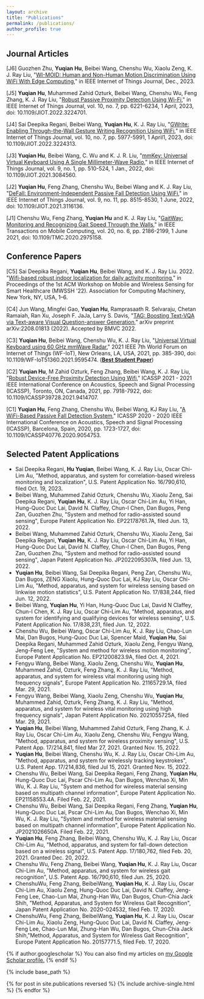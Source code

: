 ```yaml
---
layout: archive
title: "Publications"
permalink: /publications/
author_profile: true
---
```


## Journal Articles

[J6] Guozhen Zhu, **Yuqian Hu**, Beibei Wang, Chenshu Wu, Xiaolu Zeng, K. J. Ray Liu, "[WI-MOID: Human and Non-Human Motion Discrimination Using WiFi With Edge Computing](https://ieeexplore.ieee.org/abstract/document/10343121)," in IEEE Internet of Things Journal, Dec., 2023.

[J5] **Yuqian Hu**, Muhammed Zahid Ozturk, Beibei Wang, Chenshu Wu, Feng Zhang, K. J. Ray Liu, "[Robust Passive Proximity Detection Using Wi-Fi](https://ieeexplore.ieee.org/abstract/document/9963585)," in IEEE Internet of Things Journal, vol. 10, no. 7, pp. 6221-6234, 1 April, 2023, doi: 10.1109/JIOT.2022.3224701.

[J4] Sai Deepika Regani, Beibei Wang, **Yuqian Hu**, K. J. Ray Liu, "[GWrite: Enabling Through-the-Wall Gesture Writing Recognition Using WiFi](https://ieeexplore.ieee.org/abstract/document/9961326)," in IEEE Internet of Things Journal, vol. 10, no. 7, pp. 5977-5991, 1 April1, 2023, doi: 10.1109/JIOT.2022.3224313.

[J3] **Yuqian Hu**, Beibei Wang, C. Wu and K. J. R. Liu, "[mmKey: Universal Virtual Keyboard Using A Single Millimeter-Wave Radio](https://ieeexplore.ieee.org/abstract/document/9442848)," in IEEE Internet of Things Journal, vol. 9, no. 1, pp. 510-524, 1 Jan., 2022, doi: 10.1109/JIOT.2021.3084560.

[J2] **Yuqian Hu**, Feng Zhang, Chenshu Wu, Beibei Wang and K. J. Ray Liu, "[DeFall: Environment-Independent Passive Fall Detection Using WiFi](https://ieeexplore.ieee.org/document/9552243)," in IEEE Internet of Things Journal, vol. 9, no. 11, pp. 8515-8530, 1 June, 2022, doi: 10.1109/JIOT.2021.3116136.

[J1] Chenshu Wu, Feng Zhang, **Yuqian Hu** and K. J. Ray Liu, "[GaitWay: Monitoring and Recognizing Gait Speed Through the Walls](https://ieeexplore.ieee.org/document/9003416)," in IEEE Transactions on Mobile Computing, vol. 20, no. 6, pp. 2186-2199, 1 June 2021, doi: 10.1109/TMC.2020.2975158.


## Conference Papers

[C5] Sai Deepika Regani, **Yuqian Hu**, Beibei Wang, and K. J. Ray Liu. 2022. "[Wifi-based robust indoor localization for daily activity monitoring](https://doi.org/10.1145/3556551.3561187)," in Proceedings of the 1st ACM Workshop on Mobile and Wireless Sensing for Smart Healthcare (MWSSH '22). Association for Computing Machinery, New York, NY, USA, 1–6. 

[C4] Jun Wang, Mingfei Gao, **Yuqian Hu**, Ramprasaath R. Selvaraju, Chetan Ramaiah, Ran Xu, Joseph F. JaJa, Larry S. Davis, "[TAG: Boosting Text-VQA via Text-aware Visual Question-answer Generation](https://bmvc2022.mpi-inf.mpg.de/33/)," arXiv preprint arXiv:2208.01813 (2022). Accepted by BMVC 2022.

[C3] **Yuqian Hu**, Beibei Wang, Chenshu Wu, K. J. Ray Liu, "[Universal Virtual Keyboard using 60 GHz mmWave Radar](https://ieeexplore.ieee.org/abstract/document/9595474)," 2021 IEEE 7th World Forum on Internet of Things (WF-IoT), New Orleans, LA, USA, 2021, pp. 385-390, doi: 10.1109/WF-IoT51360.2021.9595474. (**[Best Student Paper](https://cswu.me/images/award-WF-IOT2021-Best-Student-Paper.jpeg)**)

[C2] **Yuqian Hu**, M Zahid Ozturk, Feng Zhang, Beibei Wang, K. J. Ray Liu, "[Robust Device-Free Proximity Detection Using Wifi](https://ieeexplore.ieee.org/abstract/document/9414707)," ICASSP 2021 - 2021 IEEE International Conference on Acoustics, Speech and Signal Processing (ICASSP), Toronto, ON, Canada, 2021, pp. 7918-7922, doi: 10.1109/ICASSP39728.2021.9414707.

[C1] **Yuqian Hu**, Feng Zhang, Chenshu Wu, Beibei Wang, KJ Ray Liu, "[A WiFi-Based Passive Fall Detection System](https://ieeexplore.ieee.org/abstract/document/9054753)," ICASSP 2020 - 2020 IEEE International Conference on Acoustics, Speech and Signal Processing (ICASSP), Barcelona, Spain, 2020, pp. 1723-1727, doi: 10.1109/ICASSP40776.2020.9054753.


## Selected Patent Applications
* Sai Deepika Regani, **Hu Yuqian**, Beibei Wang, K. J. Ray Liu, Oscar Chi-Lim Au, "Method, apparatus, and system for correlation-based wireless monitoring and localization", U.S. Patent Application No. 16/790,610, filed Oct. 19, 2023.
* Beibei Wang, Muhammed Zahid Ozturk, Chenshu Wu, Xiaolu Zeng, Sai Deepika Regani, **Yuqian Hu**, K. J. Ray Liu, Oscar Chi-Lim Au, Yi Han, Hung-Quoc Duc Lai, David N. Claffey, Chun-I Chen, Dan Bugos, Peng Zan, Guozhen Zhu, "System and method for radio-assisted sound sensing", Europe Patent Application No. EP22178761.7A, filed Jun. 13, 2022.
* Beibei Wang, Muhammed Zahid Ozturk, Chenshu Wu, Xiaolu Zeng, Sai Deepika Regani, **Yuqian Hu**, K. J. Ray Liu, Oscar Chi-Lim Au, Yi Han, Hung-Quoc Duc Lai, David N. Claffey, Chun-I Chen, Dan Bugos, Peng Zan, Guozhen Zhu, "System and method for radio-assisted sound sensing", Japan Patent Application No. JP2022095307A, filed Jun. 13, 2022.
* **Yuqian Hu**, Beibei Wang, Sai Deepika Regani, Peng Zan, Chenshu Wu, Dan Bugos, ZENG Xiaolu, Hung-Quoc Duc Lai, KJ Ray Liu, Oscar Chi-Lim Au, "Method, apparatus, and system for wireless sensing based on linkwise motion statistics", U.S. Patent Application No. 17/838,244, filed Jun. 12, 2022.
* Beibei Wang, **Yuqian Hu**, Yi Han, Hung-Quoc Duc Lai, David N Claffey, Chun-I Chen, K. J. Ray Liu, Oscar Chi-Lim Au, "Method, apparatus, and system for identifying and qualifying devices for wireless sensing", U.S. Patent Application No. 17/838,231, filed Jun. 12, 2022.
* Chenshu Wu, Beibei Wang, Oscar Chi-Lim Au, K. J. Ray Liu, Chao-Lun Mai, Dan Bugos, Hung-Quoc Duc Lai, Spencer Maid, **Yuqian Hu**, Sai Deepika Regani, Muhammed Zahid Ozturk, Xiaolu Zeng, Fengyu Wang, Jeng-Feng Lee, "System and method for wireless motion monitoring", Europe Patent Application No. EP21200823.9A, filed Oct. 4, 2021.
* Fengyu Wang, Beibei Wang, Xiaolu Zeng, Chenshu Wu, **Yuqian Hu**, Muhammed Zahid, Ozturk, Feng Zhang, K. J. Ray Liu, "Method, apparatus, and system for wireless vital monitoring using high frequency signals", Europe Patent Application No. 21165729.1A, filed Mar. 29, 2021.
* Fengyu Wang, Beibei Wang, Xiaolu Zeng, Chenshu Wu, **Yuqian Hu**, Muhammed Zahid, Ozturk, Feng Zhang, K. J. Ray Liu, "Method, apparatus, and system for wireless vital monitoring using high frequency signals", Japan Patent Application No. 2021055725A, filed Mar. 29, 2021.
* **Yuqian Hu**, Beibei Wang, Muhammed Zahid Ozturk, Feng Zhang, K. J. Ray Liu, Oscar Chi-Lim Au, Xiaolu Zeng, Chenshu Wu, Fengyu Wang, "Method, apparatus, and system for wireless proximity sensing", U.S. Patent App. 17/214,841, filed Mar 27, 2021. Granted Nov. 15, 2022.
* **Yuqian Hu**, Beibei Wang, Chenshu Wu, K. J. Ray Liu, Oscar Chi-Lim Au, "Method, apparatus, and system for wirelessly tracking keystrokes", U.S. Patent App. 17/214,836, filed Jul 15, 2021. Granted Nov. 15, 2022.
* Chenshu Wu, Beibei Wang, Sai Deepika Regani, Feng Zhang, **Yuqian Hu**, Hung-Quoc Duc Lai, Pscar Chi-Lim Au, Dan Bugos, Wenchao Xi, Min Wu, K. J. Ray Liu, "System and method for wireless material sensing based on multipath channel information", Europe Patent Application No. EP21158553.4A. Filed Feb. 22, 2021.
* Chenshu Wu, Beibei Wang, Sai Deepika Regani, Feng Zhang, **Yuqian Hu**, Hung-Quoc Duc Lai, Pscar Chi-Lim Au, Dan Bugos, Wenchao Xi, Min Wu, K. J. Ray Liu, "System and method for wireless material sensing based on multipath channel information", Europe Patent Application No. JP2021026650A. Filed Feb. 22, 2021.
* **Yuqian Hu**, Feng Zhang, Beibei Wang, Chenshu Wu, K. J. Ray Liu, Oscar Chi-Lim Au, "Method, apparatus, and system for fall-down detection based on a wireless signal", U.S. Patent App. 17/180,762, filed Feb. 20, 2021. Granted Dec. 20, 2022.
* Chenshu Wu, Feng Zhang, Beibei Wang, **Yuqian Hu**, K. J. Ray Liu, Oscar Chi-Lim Au, "Method, 	apparatus, and system for wireless gait recognition", U.S. Patent App. 16/790,610, filed Jun. 25, 2020.
* ChenshuWu, Feng Zhang, BeibeiWang, **Yuqian Hu**, K. J. Ray Liu, Oscar Chi-Lim Au, Xiaolu Zeng, Hung-Quoc Duc Lai, David N. Claffey, Jeng-Feng Lee, Chao-Lun Mai, Zhung-Han Wu, Dan Bugos, Chun-Chia Jack Shih, "Method, Apparatus, and System for Wireless Gait Recognition", Japan Patent Application No. 2020-024532, filed Feb. 17, 2020.
* ChenshuWu, Feng Zhang, BeibeiWang, **Yuqian Hu**, K. J. Ray Liu, Oscar Chi-Lim Au, Xiaolu Zeng, Hung-Quoc Duc Lai, David N. Claffey, Jeng-Feng Lee, Chao-Lun Mai, Zhung-Han Wu, Dan Bugos, Chun-Chia Jack Shih,"Method, Apparatus, and System for Wireless Gait Recognition", Europe Patent Application No. 20157771.5, filed Feb. 17, 2020.


{% if author.googlescholar %}
  You can also find my articles on <u><a href="{{author.googlescholar}}">my Google Scholar profile</a>.</u>
{% endif %}

{% include base_path %}

{% for post in site.publications reversed %}
  {% include archive-single.html %}
{% endfor %}
